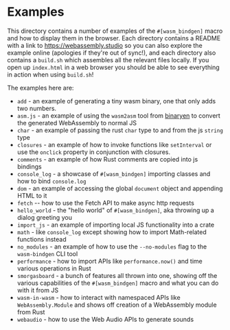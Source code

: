 # Examples

This directory contains a number of examples of the `#[wasm_bindgen]` macro and
how to display them in the browser. Each directory contains a README with a link
to https://webassembly.studio so you can also explore the example online
(apologies if they're out of sync!), and each directory also contains a
`build.sh` which assembles all the relevant files locally. If you open up
`index.html` in a web browser you should be able to see everything in action
when using `build.sh`!

The examples here are:

* `add` - an example of generating a tiny wasm binary, one that only adds two
  numbers.
* `asm.js` - an example of using the `wasm2asm` tool from [binaryen] to convert
  the generated WebAssembly to normal JS
* `char` - an example of passing the rust `char` type to and from the js `string` type
* `closures` - an example of how to invoke functions like `setInterval` or use
  the `onclick` property in conjunction with closures.
* `comments` - an example of how Rust comments are copied into js bindings
* `console_log` - a showcase of `#[wasm_bindgen]` importing classes and how to
  bind `console.log`
* `dom` - an example of accessing the global `document` object and appending
  HTML to it
* `fetch` -- how to use the Fetch API to make async http requests 
* `hello_world` - the "hello world" of `#[wasm_bindgen]`, aka throwing up a
  dialog greeting you
* `import_js` - an example of importing local JS functionality into a crate
* `math` - like `console_log` except showing how to import Math-related
  functions instead
* `no_modules` - an example of how to use the `--no-modules` flag to
  the `wasm-bindgen` CLI tool
* `performance` - how to import APIs like `performance.now()` and time various
  operations in Rust
* `smorgasboard` - a bunch of features all thrown into one, showing off the
  various capabilities of the `#[wasm_bindgen]` macro and what you can do with
  it from JS
* `wasm-in-wasm` - how to interact with namespaced APIs like
  `WebAssembly.Module` and shows off creation of a WebAssembly module from Rust
* `webaudio` - how to use the Web Audio APIs to generate sounds

[binaryen]: https://github.com/WebAssembly/binaryen
